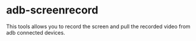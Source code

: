 # adb-screenrecord
This tools allows you to record the screen and pull the recorded video from adb connected devices.
